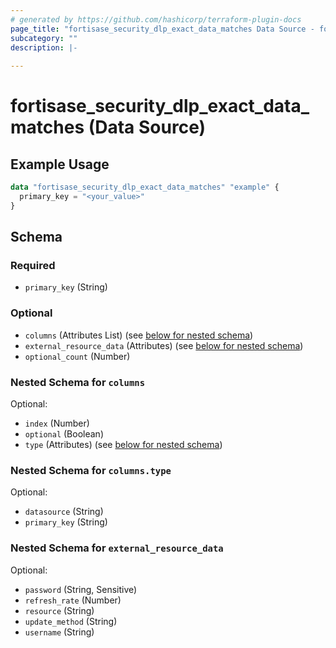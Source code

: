 ```yaml
---
# generated by https://github.com/hashicorp/terraform-plugin-docs
page_title: "fortisase_security_dlp_exact_data_matches Data Source - fortisase"
subcategory: ""
description: |-
  
---
```


# fortisase_security_dlp_exact_data_matches (Data Source)



## Example Usage

```terraform
data "fortisase_security_dlp_exact_data_matches" "example" {
  primary_key = "<your_value>"
}
```

<!-- schema generated by tfplugindocs -->
## Schema

### Required

- `primary_key` (String)

### Optional

- `columns` (Attributes List) (see [below for nested schema](#nestedatt--columns))
- `external_resource_data` (Attributes) (see [below for nested schema](#nestedatt--external_resource_data))
- `optional_count` (Number)

<a id="nestedatt--columns"></a>
### Nested Schema for `columns`

Optional:

- `index` (Number)
- `optional` (Boolean)
- `type` (Attributes) (see [below for nested schema](#nestedatt--columns--type))

<a id="nestedatt--columns--type"></a>
### Nested Schema for `columns.type`

Optional:

- `datasource` (String)
- `primary_key` (String)



<a id="nestedatt--external_resource_data"></a>
### Nested Schema for `external_resource_data`

Optional:

- `password` (String, Sensitive)
- `refresh_rate` (Number)
- `resource` (String)
- `update_method` (String)
- `username` (String)
